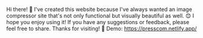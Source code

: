 Hi there! 🙌 I've created this website because I've always wanted an image compressor site that's not only functional but visually beautiful as well. 😊 I hope you enjoy using it! If you have any suggestions or feedback, please feel free to share. Thanks for visiting! 🌟
Demo:
https://presscom.netlify.app/

